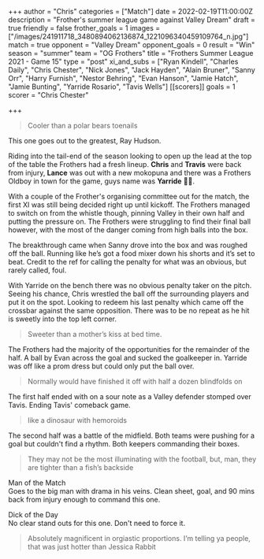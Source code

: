 +++
author = "Chris"
categories = ["Match"]
date = 2022-02-19T11:00:00Z
description = "Frother's summer league game against Valley Dream"
draft = true
friendly = false
frother_goals = 1
images = ["/images/241911718_3480894062136874_1221096340459109764_n.jpg"]
match = true
opponent = "Valley Dream"
opponent_goals = 0
result = "Win"
season = "summer"
team = "OG Frothers"
title = "Frothers Summer League 2021 - Game 15"
type = "post"
xi_and_subs = ["Ryan Kindell", "Charles Daily", "Chris Chester", "Nick Jones", "Jack Hayden", "Alain Bruner", "Sanny Orr", "Harry Furnish", "Nestor Behring", "Evan Hanson", "Jamie Hatch", "Jamie Bunting", "Yarride Rosario", "Tavis Wells"]
[[scorers]]
goals = 1
scorer = "Chris Chester"

+++
> Cooler than a polar bears toenails

This one goes out to the greatest, Ray Hudson.  
  
Riding into the tail-end of the season looking to open up the lead at the top of the table the Frothers had a fresh lineup. **Chris** and **Travis** were back from injury, **Lance** was out with a new mokopuna and there was a Frothers Oldboy in town for the game, guys name was **Yarride** 🤷‍♂️.  
  
With a couple of the Frother's organising committee out for the match, the first XI was still being decided right up until kickoff. The Frothers managed to switch on from the whistle though, pinning Valley in their own half and putting the pressure on. The Frothers were struggling to find their final ball however, with the most of the danger coming from high balls into the box.  
  
The breakthrough came when Sanny drove into the box and was roughed off the ball. Running like he’s got a food mixer down his shorts and it’s set to beat. Credit to the ref for calling the penalty for what was an obvious, but rarely called, foul.  
  
With Yarride on the bench there was no obvious penalty taker on the pitch. Seeing his chance, Chris wrestled the ball off the surrounding players and put it on the spot. Looking to redeem his last penalty which came off the crossbar against the same opposition. There was to be no repeat as he hit is sweetly into the top left corner.  
  
>Sweeter than a mother’s kiss at bed time.  
  
The Frothers had the majority of the opportunities for the remainder of the half. A ball by Evan across the goal and sucked the goalkeeper in. Yarride was off like a prom dress but could only put the ball over.  
  
> Normally would have finished it off with half a dozen blindfolds on  
  
The first half ended with on a sour note as a Valley defender stomped over Tavis. Ending Tavis' comeback game.  
  
> like a dinosaur with hemoroids  
  
The second half was a battle of the midfield. Both teams were pushing for a goal but couldn't find a rhythm. Both keepers commanding their boxes.  
  
> They may not be the most illuminating with the football, but, man, they are tighter than a fish’s backside  
  
Man of the Match  
Goes to the big man with drama in his veins. Clean sheet, goal, and 90 mins back from injury enough to command this one.  
  
Dick of the Day  
No clear stand outs for this one. Don't need to force it.  
  
> Absolutely magnificent in orgiastic proportions. I’m telling ya people, that was just hotter than Jessica Rabbit